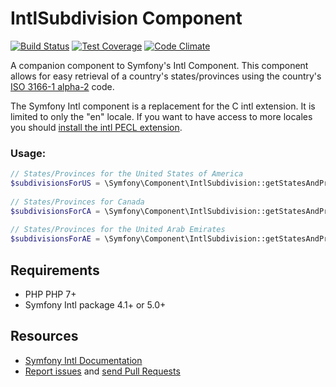 IntlSubdivision Component
=============

[![Build Status](https://travis-ci.com/trickeyone/intl-subdivision.svg?branch=master)](https://travis-ci.org/trickeyone/intl-subdivision)
[![Test Coverage](https://codeclimate.com/github/trickeyone/intl-subdivision/badges/coverage.svg)](https://codeclimate.com/github/trickeyone/intl-subdivision/coverage)
[![Code Climate](https://codeclimate.com/github/trickeyone/intl-subdivision/badges/gpa.svg)](https://codeclimate.com/github/trickeyone/intl-subdivision)


A companion component to Symfony's Intl Component. This component allows for easy retrieval of a country's states/provinces
using the country's [ISO 3166-1 alpha-2][0] code.

The Symfony Intl component is a replacement for the C intl extension. It is limited to only the "en" locale. If you want
to have access to more locales you should [install the intl PECL extension][1].

### Usage:

```php
// States/Provinces for the United States of America
$subdivisionsForUS = \Symfony\Component\IntlSubdivision::getStatesAndProvincesForCountry('US');
  
// States/Provinces for Canada
$subdivisionsForCA = \Symfony\Component\IntlSubdivision::getStatesAndProvincesForCountry('CA');
  
// States/Provinces for the United Arab Emirates
$subdivisionsForAE = \Symfony\Component\IntlSubdivision::getStatesAndProvincesForCountry('AE');
```

Requirements
-----------
* PHP PHP 7+
* Symfony Intl package 4.1+ or 5.0+

Resources
---------

  * [Symfony Intl Documentation](https://symfony.com/doc/current/components/intl.html)
  * [Report issues](https://github.com/trickeyone/intl-subdivision/issues) and
    [send Pull Requests](https://github.com/trickeyone/intl-subdivision/pulls)

[0]: http://www.iso.org/iso/home/standards/country_codes.htm
[1]: http://www.php.net/manual/en/intl.setup.php
